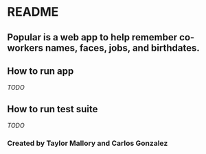 # README

## Popular is a web app to help remember co-workers names, faces, jobs, and birthdates.

## How to run app

_TODO_

## How to run test suite

_TODO_

### Created by Taylor Mallory and Carlos Gonzalez

